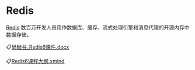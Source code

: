 # Redis
[Redis](https://redis.io/) 数百万开发人员用作数据库、缓存、流式处理引擎和消息代理的开源内存中数据存储。

:clipboard:[尚硅谷_Redis6课件.docx](file/尚硅谷_Redis6课件.docx)

:clipboard:[Redis6课程大纲.xmind](file/Redis6课程大纲.xmind)
